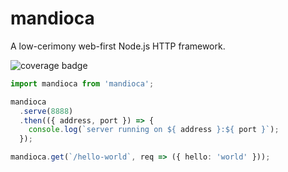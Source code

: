 # mandioca

A low-cerimony web-first Node.js HTTP framework.

![coverage badge](https://img.shields.io/codecov/c/gh/bernardobrezende/mandioca)

```typescript
import mandioca from 'mandioca';

mandioca
  .serve(8888)
  .then(({ address, port }) => {
    console.log(`server running on ${ address }:${ port }`);
  });

mandioca.get(`/hello-world`, req => ({ hello: 'world' }));
```
